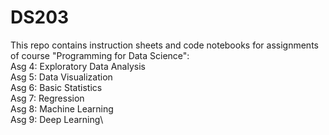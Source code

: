 # DS203
This repo contains instruction sheets and code notebooks for assignments of course "Programming for Data Science":\
Asg 4: Exploratory Data Analysis\
Asg 5: Data Visualization\
Asg 6: Basic Statistics\
Asg 7: Regression\
Asg 8: Machine Learning\
Asg 9: Deep Learning\
